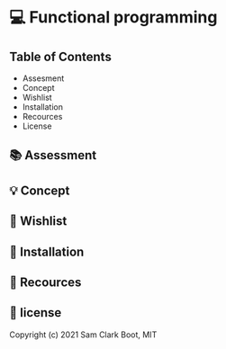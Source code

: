 # :computer: Functional programming

## Table of Contents
* Assesment
* Concept
* Wishlist
* Installation
* Recources
* License

## :books: Assessment

## :bulb: Concept

## :memo: Wishlist

## :wrench: Installation

## :mag_right: Recources

## :bookmark: license 
Copyright (c) 2021 Sam Clark Boot, MIT



